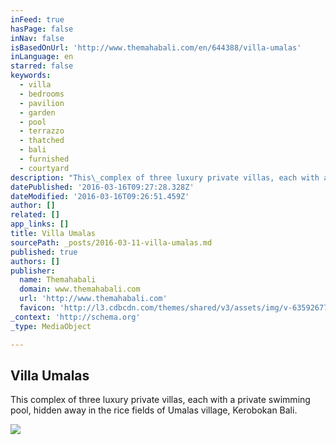 ```yaml
---
inFeed: true
hasPage: false
inNav: false
isBasedOnUrl: 'http://www.themahabali.com/en/644388/villa-umalas'
inLanguage: en
starred: false
keywords:
  - villa
  - bedrooms
  - pavilion
  - garden
  - pool
  - terrazzo
  - thatched
  - bali
  - furnished
  - courtyard
description: "This\_complex of three luxury private villas, each with a private swimming pool, hidden away in the rice fields of Umalas village, Kerobokan Bali. Full time\_house staffs, including\_a Villa Manager and cook to ensure you have the best experience for your vacation in Bali. Umalas area offers a taste of the real Bali is all about, quiet and nature but just minutes away to popular tourist spots in Seminyak & Canggu, such as restaurants, shops and beaches. Click for more"
datePublished: '2016-03-16T09:27:28.328Z'
dateModified: '2016-03-16T09:26:51.459Z'
author: []
related: []
app_links: []
title: Villa Umalas
sourcePath: _posts/2016-03-11-villa-umalas.md
published: true
authors: []
publisher:
  name: Themahabali
  domain: www.themahabali.com
  url: 'http://www.themahabali.com'
  favicon: 'http://l3.cdbcdn.com/themes/shared/v3/assets/img/v-635926770992479107/nonicon.ico?f=18'
_context: 'http://schema.org'
_type: MediaObject

---
```

<article style=""><h1>Villa Umalas</h1><p>This complex of three luxury private villas, each with a private swimming pool, hidden away in the rice fields of Umalas village, Kerobokan Bali.</p><img src="https://s3-us-west-2.amazonaws.com/the-grid-img/p/5bede5fd3546e43d916e0407a96728c5fae31626.jpg" /></article>